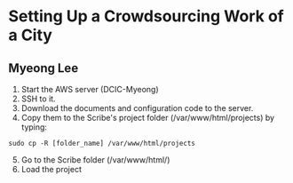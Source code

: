 Setting Up a Crowdsourcing Work of a City
===============
Myeong Lee 
------------

1. Start the AWS server (DCIC-Myeong)
2. SSH to it.
3. Download the documents and configuration code to the server.
4. Copy them to the Scribe's project folder (/var/www/html/projects) by typing:
```
sudo cp -R [folder_name] /var/www/html/projects
```
5. Go to the Scribe folder (/var/www/html/)
6. Load the project